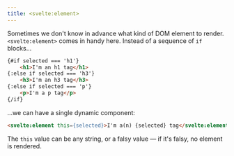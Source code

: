 ```yaml
---
title: <svelte:element>
---
```


Sometimes we don't know in advance what kind of DOM element to render. `<svelte:element>` comes in handy here. Instead of a sequence of `if` blocks...

```html
{#if selected === 'h1'}
	<h1>I'm an h1 tag</h1>
{:else if selected === 'h3'}
	<h3>I'm an h3 tag</h3>
{:else if selected === 'p'}
	<p>I'm a p tag</p>
{/if}
```

...we can have a single dynamic component:

```html
<svelte:element this={selected}>I'm a(n) {selected} tag</svelte:element>
```

The `this` value can be any string, or a falsy value — if it's falsy, no element is rendered.
